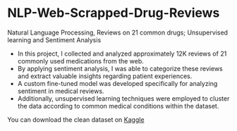 # NLP-Web-Scrapped-Drug-Reviews
Natural Language Processing, Reviews on 21 common drugs; Unsupervised learning and Sentiment Analysis 

* In this project, I collected and analyzed approximately 12K reviews of 21 commonly used medications from the web.
* By applying sentiment analysis, I was able to categorize these reviews and extract valuable insights regarding patient experiences.
* A custom fine-tuned model was developed specifically for analyzing sentiment in medical reviews.
* Additionally, unsupervised learning techniques were employed to cluster the data according to common medical conditions within the dataset.

You can download the clean dataset on [Kaggle](https://www.kaggle.com/datasets/shanegerami/drug-reviews)
